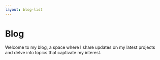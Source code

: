 ```yaml
---
layout: blog-list
---
```


# Blog

Welcome to my blog, a space where I share updates on my latest projects and delve into topics that captivate my interest.
